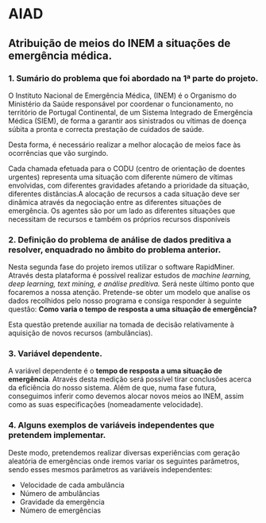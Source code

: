 # AIAD

## Atribuição de meios do INEM a situações de emergência médica.

### 1. Sumário do problema que foi abordado na 1ª parte do projeto.

O Instituto Nacional de Emergência Médica, (INEM) é o Organismo do Ministério da Saúde responsável por coordenar o funcionamento, no território de Portugal Continental, de um Sistema Integrado de Emergência Médica (SIEM), de forma a garantir aos sinistrados ou vítimas de doença súbita a pronta e correcta prestação de cuidados de saúde.

Desta forma, é necessário realizar a melhor alocação de meios face às ocorrências que vão surgindo. 

Cada chamada efetuada para o CODU (centro de orientação de doentes urgentes) representa uma situação com diferente número de vítimas envolvidas, com diferentes gravidades afetando a prioridade da situação, diferentes distâncias.A alocação de recursos a cada situação deve ser dinâmica através da negociação entre as diferentes situações de emergência. Os agentes são por um lado as diferentes situações que necessitam de recursos e também os próprios recursos disponíveis

### 2. Definição do problema de análise de dados preditiva a resolver, enquadrado no âmbito do problema anterior.

Nesta segunda fase do projeto iremos utilizar o software RapidMiner. Através desta plataforma é possível realizar estudos de *machine learning, deep learning, text mining, e análise preditiva.* Será neste último ponto que focaremos a nossa atenção. Pretende-se obter um modelo que analise os dados recolhidos pelo nosso programa e consiga responder à seguinte questão: **Como varia o tempo de resposta a uma situação de emergência?**

Esta questão pretende auxiliar na tomada de decisão relativamente à aquisição de novos recursos (ambulâncias).

### 3. Variável dependente.

A variável dependente é o **tempo de resposta a uma situação de emergência**. Através desta medição será possível tirar conclusões acerca da eficiência do nosso sistema. Além de que, numa fase futura, conseguimos inferir como devemos alocar novos meios ao INEM, assim como as suas especificações (nomeadamente velocidade).

### 4. Alguns exemplos de variáveis independentes que pretendem implementar.

Deste modo, pretendemos realizar diversas experiências com geração aleatória de emergências onde iremos variar os seguintes parâmetros, sendo esses mesmos parâmetros as variáveis independentes:
- Velocidade de cada ambulância
- Número de ambulâncias
- Gravidade da emergência
- Número de emergências

